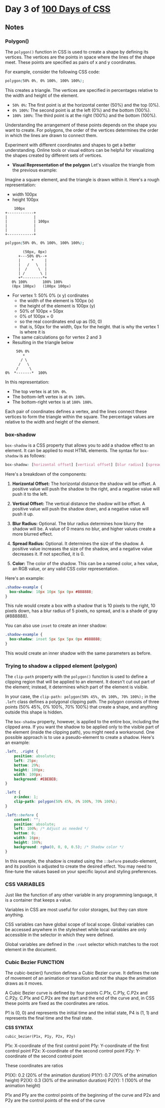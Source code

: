 # Day 3 of [100 Days of CSS](https://100dayscss.com/days/3)

## Notes

### **Polygon()**

The `polygon()` function in CSS is used to create a shape by defining its vertices. The vertices are the points in space where the lines of the shape meet. These points are specified as pairs of x and y coordinates.

For example, consider the following CSS code:

```css
polygon(50% 0%, 0% 100%, 100% 100%);
```

This creates a triangle. The vertices are specified in percentages relative to the width and height of the element.

- `50% 0%`: The first point is at the horizontal center (50%) and the top (0%).
- `0% 100%`: The second point is at the left (0%) and the bottom (100%).
- `100% 100%`: The third point is at the right (100%) and the bottom (100%).

Understanding the arrangement of these points depends on the shape you want to create. For polygons, the order of the vertices determines the order in which the lines are drawn to connect them.

Experiment with different coordinates and shapes to get a better understanding. Online tools or visual editors can be helpful for visualizing the shapes created by different sets of vertices.

- **Visual Representation of the polygon**
Let's visualize the triangle from the previous example:  

Imagine a square element, and the triangle is drawn within it. Here's a rough representation: 
- width 100px
- height 100px

```
    100px
+------------+
|            |
|            | 100px
|            |
|            |
+------------+
```

```css
polygon(50% 0%, 0% 100%, 100% 100%);
```

```
        (50px, 0px)
      +---50% 0%--+
      |     *     |
      |   /   \   |
      |  /     \  |
      | /       \ |
      +*---------*+
   0% 100%       100% 100% 
   (0px 100px)   (100px 100px)
```

- For vertex 1: 50% 0% (x y) cordinates
    - the width of the element is 100px (x)
    - the height of the element is 100px (y)
    - 50% of 100px = 50px
    - 0% of 100px = 0
    - so the real coordinates end up as (50, 0)
    - that is, 50px for the width, 0px for the height. that is why the vertex 1 is where it is
- The same calculations go for vertex 2 and 3
- Resulting in the triangle below

```
     50% 0%
        *
       / \
      /   \
     /     \
0%  *-------*  100%

```

In this representation:
- The top vertex is at `50% 0%`.
- The bottom-left vertex is at `0% 100%`.
- The bottom-right vertex is at `100% 100%`.

Each pair of coordinates defines a vertex, and the lines connect these vertices to form the triangle within the square. The percentage values are relative to the width and height of the element.


### box-shadow

`box-shadow` is a CSS property that allows you to add a shadow effect to an element. It can be applied to most HTML elements. The syntax for `box-shadow` is as follows:

```css
box-shadow: [horizontal offset] [vertical offset] [blur radius] [spread radius] [color];
```

Here's a breakdown of the components:

1. **Horizontal Offset:** The horizontal distance the shadow will be offset. A positive value will push the shadow to the right, and a negative value will push it to the left.

2. **Vertical Offset:** The vertical distance the shadow will be offset. A positive value will push the shadow down, and a negative value will push it up.

3. **Blur Radius:** Optional. The blur radius determines how blurry the shadow will be. A value of 0 means no blur, and higher values create a more blurred effect.

4. **Spread Radius:** Optional. It determines the size of the shadow. A positive value increases the size of the shadow, and a negative value decreases it. If not specified, it is 0.

5. **Color:** The color of the shadow. This can be a named color, a hex value, an RGB value, or any valid CSS color representation.

Here's an example:

```css
.shadow-example {
  box-shadow: 10px 10px 5px 0px #888888;
}
```

This rule would create a box with a shadow that is 10 pixels to the right, 10 pixels down, has a blur radius of 5 pixels, no spread, and is a shade of gray (#888888).

You can also use `inset` to create an inner shadow:

```css
.shadow-example {
  box-shadow: inset 5px 5px 5px 0px #888888;
}
```

This would create an inner shadow with the same parameters as before.

### Trying to shadow a clipped element (polygon)

The `clip-path` property with the `polygon()` function is used to define a clipping region that will be applied to an element. It doesn't cut out part of the element; instead, it determines which part of the element is visible.

In your case, the `clip-path: polygon(50% 45%, 0% 100%, 70% 100%);` in the `.left` class defines a polygonal clipping path. The polygon consists of three points (50% 45%, 0% 100%, 70% 100%) that create a shape, and anything outside this shape is hidden.

The `box-shadow` property, however, is applied to the entire box, including the clipped area. If you want the shadow to be applied only to the visible part of the element (inside the clipping path), you might need a workaround. One possible approach is to use a pseudo-element to create a shadow. Here's an example:

```css
.left, .right {
    position: absolute;
    left: 25px;
    bottom: 29%;
    height: 100px;
    width: 100px;
    background: #EBEBEB;
}

.left {
    z-index: 1;
    clip-path: polygon(50% 45%, 0% 100%, 70% 100%);
}

.left::before {
    content: "";
    position: absolute;
    left: 100%; /* Adjust as needed */
    bottom: 0;
    width: 16px;
    height: 100%;
    background: rgba(0, 0, 0, 0.5); /* Shadow color */
}
```

In this example, the shadow is created using the `::before` pseudo-element, and its position is adjusted to create the desired effect. You may need to fine-tune the values based on your specific layout and styling preferences.

### CSS VARIABLES

Just like the function of any other variable in any programming language, it is a container that keeps a value.

Variables in CSS are most useful for color storages, but they can store anything.

CSS variables can have global scope of local scope.
Global variables can be accessed anywhere in the stylesheet while local variables are only accessible in the selector in which they were defined.

Global variables are defined in the `:root` selector which matches to the root element in the document.

### Cubic Bezier FUNCTION

The cubic-bezier() function defines a Cubic Bezier curve. It defines the rate of movement of an animation or transition and not the shape the animation draws as it moves. 

A Cubic Bezier curve is defined by four points C.P1x, C.P1y, C.P2x and C.P2y. C.P1x and C.P2x are the start and the end of the curve and, in CSS these points are fixed as the coordinates are ratios. 

P1 is (0, 0) and represents the initial time and the initial state, P4 is (1, 1) and represents the final time and the final state.  

**CSS SYNTAX**

`cubic_bezier(P1x, P1y, P2x, P2y)`

P1x: X-coordinate of the first control point
P1y: Y-coordinate of the first control point
P2x: X-coordinate of the second control point
P2y: Y-coordinate of the second control point

These coordinates are ratios

P1(X): 0.2 (20% of the animation duration)
P1(Y): 0.7 (70% of the animation height)
P2(X): 0.3 (30% of the animation duration)
P2(Y): 1 (100% of the animation height)

P1x and P1y are the control points of the beginning of the curve and
P2x and P2y are the control points of the end of the curve